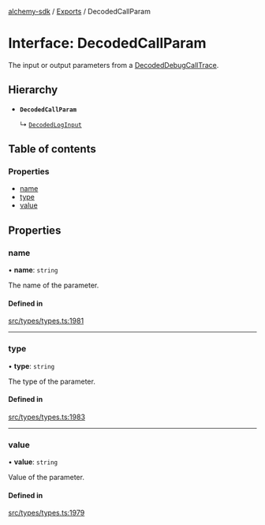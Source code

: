 [alchemy-sdk](../README.md) / [Exports](../modules.md) / DecodedCallParam

# Interface: DecodedCallParam

The input or output parameters from a [DecodedDebugCallTrace](DecodedDebugCallTrace.md).

## Hierarchy

- **`DecodedCallParam`**

  ↳ [`DecodedLogInput`](DecodedLogInput.md)

## Table of contents

### Properties

- [name](DecodedCallParam.md#name)
- [type](DecodedCallParam.md#type)
- [value](DecodedCallParam.md#value)

## Properties

### name

• **name**: `string`

The name of the parameter.

#### Defined in

[src/types/types.ts:1981](https://github.com/alchemyplatform/alchemy-sdk-js/blob/5fad342/src/types/types.ts#L1981)

___

### type

• **type**: `string`

The type of the parameter.

#### Defined in

[src/types/types.ts:1983](https://github.com/alchemyplatform/alchemy-sdk-js/blob/5fad342/src/types/types.ts#L1983)

___

### value

• **value**: `string`

Value of the parameter.

#### Defined in

[src/types/types.ts:1979](https://github.com/alchemyplatform/alchemy-sdk-js/blob/5fad342/src/types/types.ts#L1979)

